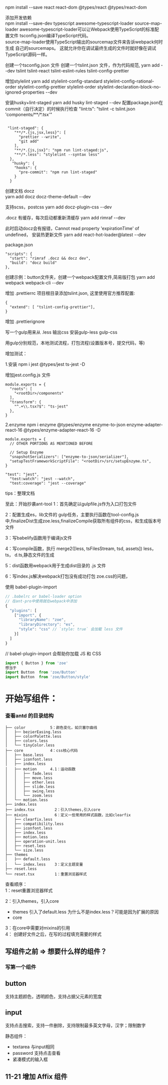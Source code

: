 npm install --save react react-dom @types/react @types/react-dom

添加开发依赖   
npm install --save-dev typescript awesome-typescript-loader source-map-loader 
awesome-typescript-loader可以让Webpack使用TypeScript的标准配置文件 tsconfig.json编译TypeScript代码。  
source-map-loader使用TypeScript输出的sourcemap文件来告诉webpack何时生成 自己的sourcemaps。 这就允许你在调试最终生成的文件时就好像在调试TypeScript源码一样。 

创建一个tsconfig.json 文件
创建一个tslint.json 文件，作为代码规范,
yarn add --dev tslint tslint-react tslint-eslint-rules tslint-config-prettier

增加stylelint
yarn add stylelint-config-standard stylelint-config-rational-order stylelint-config-prettier stylelint-order stylelint-declaration-block-no-ignored-properties --dev

安装husky+lint-staged
yarn add  husky lint-staged --dev
配置package.json在commit（自行决定）的时候执行检查
"lint:ts": "tslint -c tslint.json 'components/**/*.tsx'"
```

 "lint-staged": {
    "**/*.{js,jsx,less}": [
      "prettier --write",
      "git add"
    ],
    "**/*.{js,jsx}": "npm run lint-staged:js",
    "**/*.less": "stylelint --syntax less"
  },
   "husky": {
    "hooks": {
      "pre-commit": "npm run lint-staged"
    }
  }
```

创建文档 docz  
yarn add docz docz-theme-default --dev

支持scss，postcss
yarn add docz-plugin-css --dev

.docz 有缓存，每次启动都重新清缓存
yarn add rimraf --dev

此时启动docz会有报错，Cannot read property 'expirationTime' of undefined， 安装热更新文件
yarn add react-hot-loader@latest --dev

package.json  
```  
"scripts": {
  "start": "rimraf .docz && docz dev",
  "build": "docz build"
},
```  

创建示例：button文件夹，创建一个webpack配置文件,简易版打包
yarn add webpack webpack-cli --dev

增加 .prettierrc
项目根目录添加tslint.json, 这里使用官方推荐配置: 

```  
{
  "extend": [ "tslint-config-prettier"],
}
```  
增加 .prettierignore



写一个gulp用来从 .less 输出css 安装gulp-less gulp-css

用gulp分别规范，本地测试流程，打包流程(设置版本号，提交代码，等)

增加测试：

1.安装
npm i jest @types/jest ts-jest -D

增加jest.config.js 文件
```
module.exports = {
  "roots": [
    "<rootDir>/components"
  ],
  "transform": {
    "^.+\\.tsx?$": "ts-jest"
  },
}
```

2.enzyme
npm i enzyme @types/enzyme enzyme-to-json enzyme-adapter-react-16 @types/enzyme-adapter-react-16  -D

```
module.exports = {
  // OTHER PORTIONS AS MENTIONED BEFORE

  // Setup Enzyme
  "snapshotSerializers": ["enzyme-to-json/serializer"],
  "setupTestFrameworkScriptFile": "<rootDir>/src/setupEnzyme.ts",
}
```

```
"test": "jest",
  "test:watch": "jest --watch",
  "test:coverage": "jest --coverage"
```

tips：整理文档

至此：开始抄袭ant-tool
1：首先确定以gulpfile.js作为入口打包文件

2：配置生成es，lib文件的 gulp任务，主要执行函数在tool-config.js 中,finalizeDist生成zoe.less,finalizeCompile获取所有组件的css，和生成版本号文件

3：写babelify函数用于编译js文件

4：写compile函数，执行  merge2([less, tsFilesStream, tsd, assets]) less，ts，
d.ts,静态文件的生成

5：dist函数用webpack用于生成dist目录的 .js 文件

6：写index.js解决webpack打包没有成功打包 zoe.css的问题，


使用 babel-plugin-import
```js
// .babelrc or babel-loader option
// 在ant-pro中使用就在webpack中添加
{
  "plugins": [
    ["import", {
      "libraryName": "zoe",
      "libraryDirectory": "es",
      "style": "css" // `style: true` 会加载 less 文件
    }]
  ]
}
```

// babel-plugin-import 会帮助你加载 JS 和 CSS  
```js
import { Button } from 'zoe'  
想当于  
import Button  from 'zoe/Button'  
import Button  from 'zoe/Button/style'  
```

# 开始写组件：

### 查看antd 的目录结构
```
├── color           5：颜色变化，如贝塞尔曲线
│   ├── bezierEasing.less
│   ├── colorPalette.less
│   ├── colors.less
│   └── tinyColor.less
├── core            4：css核心代码
│   ├── base.less
│   ├── iconfont.less
│   ├── index.less
│   ├── motion      4.1：运动函数
│   │   ├── fade.less
│   │   ├── move.less
│   │   ├── other.less
│   │   ├── slide.less
│   │   ├── swing.less
│   │   └── zoom.less
│   └── motion.less
├── index.less
├── index.tsx         2：引入themes,引入core
├── mixins            6：定义一些常用的样式函数，比如clearfix
│   ├── clearfix.less
│   ├── compatibility.less
│   ├── iconfont.less
│   ├── index.less
│   ├── motion.less
│   ├── operation-unit.less
│   ├── reset.less
│   └── size.less
├── themes
│   ├── default.less 
│   └── index.less    3：定义主题变量
├── reset.less 
└── reset.tsx         1：重置浏览器样式
```

查看顺序：  
1：reset重置浏览器样式

2：引入themes，引入core  
  - themes 引入了default.less 为什么不是index.less？可能是因为扩展的原因
  - core 

3：在core中需要对mixins的引用  
4： 创建好文件之后，在写的过程填充需要的样式

## 写组件之前 => 想要什么样的组件？

### 写第一个组件

button 
---
支持主题颜色，透明颜色，支持占据父元素的宽度

input 
---
支持点击搜索，支持一件删除，支持限制最多英文字母，汉字；限制数字


静态组件：
- textarea 与input相同
- password 支持点击查看
- 紧凑模式的输入框


## 11-21 增加 Affix 组件

